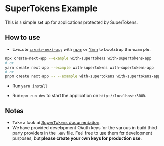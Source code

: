# SuperTokens Example

This is a simple set up for applications protected by SuperTokens.

## How to use

- Execute [`create-next-app`](https://github.com/vercel/next.js/tree/canary/packages/create-next-app) with [npm](https://docs.npmjs.com/cli/init) or [Yarn](https://yarnpkg.com/lang/en/docs/cli/create/) to bootstrap the example:

```bash
npx create-next-app --example with-supertokens with-supertokens-app
# or
yarn create next-app --example with-supertokens with-supertokens-app
# or
pnpm create next-app -- --example with-supertokens with-supertokens-app
```

- Run `yarn install`

- Run `npm run dev` to start the application on `http://localhost:3000`.

## Notes

- Take a look at [SuperTokens documentation](https://supertokens.io/docs/community/introduction).
- We have provided development OAuth keys for the various in build third party providers in the `.env` file. Feel free to use them for development purposes, but **please create your own keys for production use**.

